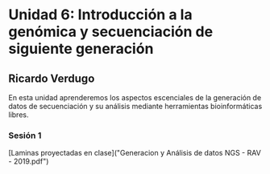 # Unidad 6: Introducción a la genómica y secuenciación de siguiente generación
## Ricardo Verdugo

En esta unidad aprenderemos los aspectos escenciales de la generación de datos de secuenciación y su análisis mediante herramientas bioinformáticas libres.

### Sesión 1

[Laminas proyectadas en clase]("Generacion y Análisis de datos NGS - RAV - 2019.pdf")
